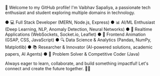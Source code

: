👋 Welcome to my GitHub profile! I'm Vaibhav Sapaliya, a passionate tech enthusiast and student exploring multiple domains in technology.  

● 💻 Full Stack Developer (MERN, Node.js, Express)
● 📊 AI/ML Enthusiast (Deep Learning, NLP, Anomaly Detection, Neural Networks)
● 🚀 Realtime Applications (WebSockets, Socket.io, Leaflet)
● 🎨 Frontend Animation (GSAP, CSS, JavaScript)
● 🔍 Data Science & Analytics (Pandas, NumPy, Matplotlib)
● 📚 Researcher & Innovator (AI-powered solutions, academic papers, AI Agents)
● 🌟 Problem Solver & Competitive Coder (Java)


Always eager to learn, collaborate, and build something impactful! Let's connect and create the future together. 🚀😊  

<!--
**Vaibhavvs7/Vaibhavvs7** is a ✨ _special_ ✨ repository because its `README.md` (this file) appears on your GitHub profile.

Here are some ideas to get you started:

- 🔭 I’m currently working on ...
- 🌱 I’m currently learning ...
- 👯 I’m looking to collaborate on ...
- 🤔 I’m looking for help with ...
- 💬 Ask me about ...
- 📫 How to reach me: ...
- 😄 Pronouns: ...
- ⚡ Fun fact: ...
-->
